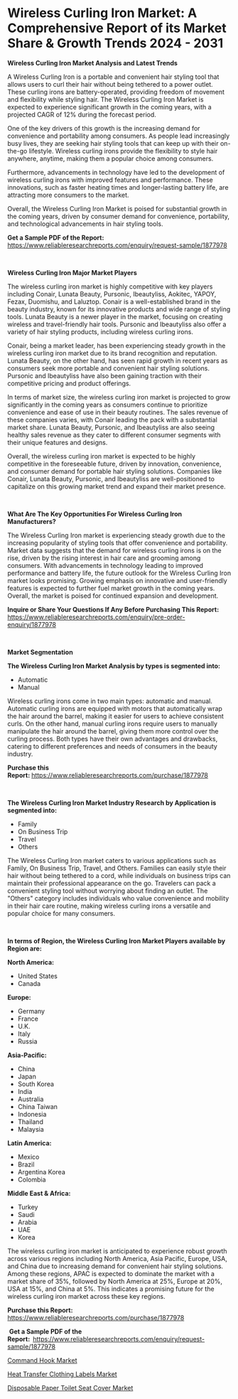 <p><h1>Wireless Curling Iron Market: A Comprehensive Report of its Market Share & Growth Trends 2024 - 2031</h1></p><p><strong>Wireless Curling Iron Market Analysis and Latest Trends</strong></p>
<p><p>A Wireless Curling Iron is a portable and convenient hair styling tool that allows users to curl their hair without being tethered to a power outlet. These curling irons are battery-operated, providing freedom of movement and flexibility while styling hair. The Wireless Curling Iron Market is expected to experience significant growth in the coming years, with a projected CAGR of 12% during the forecast period.</p><p>One of the key drivers of this growth is the increasing demand for convenience and portability among consumers. As people lead increasingly busy lives, they are seeking hair styling tools that can keep up with their on-the-go lifestyle. Wireless curling irons provide the flexibility to style hair anywhere, anytime, making them a popular choice among consumers.</p><p>Furthermore, advancements in technology have led to the development of wireless curling irons with improved features and performance. These innovations, such as faster heating times and longer-lasting battery life, are attracting more consumers to the market.</p><p>Overall, the Wireless Curling Iron Market is poised for substantial growth in the coming years, driven by consumer demand for convenience, portability, and technological advancements in hair styling tools.</p></p>
<p><strong>Get a Sample PDF of the Report:&nbsp;</strong> <a href="https://www.reliableresearchreports.com/enquiry/request-sample/1877978">https://www.reliableresearchreports.com/enquiry/request-sample/1877978</a></p>
<p>&nbsp;</p>
<p><strong>Wireless Curling Iron Major Market Players</strong></p>
<p><p>The wireless curling iron market is highly competitive with key players including Conair, Lunata Beauty, Pursonic, Ibeautyliss, Aokitec, YAPOY, Fezax, Duomishu, and Laluztop. Conair is a well-established brand in the beauty industry, known for its innovative products and wide range of styling tools. Lunata Beauty is a newer player in the market, focusing on creating wireless and travel-friendly hair tools. Pursonic and Ibeautyliss also offer a variety of hair styling products, including wireless curling irons.</p><p>Conair, being a market leader, has been experiencing steady growth in the wireless curling iron market due to its brand recognition and reputation. Lunata Beauty, on the other hand, has seen rapid growth in recent years as consumers seek more portable and convenient hair styling solutions. Pursonic and Ibeautyliss have also been gaining traction with their competitive pricing and product offerings.</p><p>In terms of market size, the wireless curling iron market is projected to grow significantly in the coming years as consumers continue to prioritize convenience and ease of use in their beauty routines. The sales revenue of these companies varies, with Conair leading the pack with a substantial market share. Lunata Beauty, Pursonic, and Ibeautyliss are also seeing healthy sales revenue as they cater to different consumer segments with their unique features and designs.</p><p>Overall, the wireless curling iron market is expected to be highly competitive in the foreseeable future, driven by innovation, convenience, and consumer demand for portable hair styling solutions. Companies like Conair, Lunata Beauty, Pursonic, and Ibeautyliss are well-positioned to capitalize on this growing market trend and expand their market presence.</p></p>
<p>&nbsp;</p>
<p><strong>What Are The Key Opportunities For Wireless Curling Iron Manufacturers?</strong></p>
<p><p>The Wireless Curling Iron market is experiencing steady growth due to the increasing popularity of styling tools that offer convenience and portability. Market data suggests that the demand for wireless curling irons is on the rise, driven by the rising interest in hair care and grooming among consumers. With advancements in technology leading to improved performance and battery life, the future outlook for the Wireless Curling Iron market looks promising. Growing emphasis on innovative and user-friendly features is expected to further fuel market growth in the coming years. Overall, the market is poised for continued expansion and development.</p></p>
<p><strong>Inquire or Share Your Questions If Any Before Purchasing This Report:</strong> <a href="https://www.reliableresearchreports.com/enquiry/pre-order-enquiry/1877978">https://www.reliableresearchreports.com/enquiry/pre-order-enquiry/1877978</a></p>
<p>&nbsp;</p>
<p><strong>Market Segmentation</strong></p>
<p><strong>The Wireless Curling Iron Market Analysis by types is segmented into:</strong></p>
<p><ul><li>Automatic</li><li>Manual</li></ul></p>
<p><p>Wireless curling irons come in two main types: automatic and manual. Automatic curling irons are equipped with motors that automatically wrap the hair around the barrel, making it easier for users to achieve consistent curls. On the other hand, manual curling irons require users to manually manipulate the hair around the barrel, giving them more control over the curling process. Both types have their own advantages and drawbacks, catering to different preferences and needs of consumers in the beauty industry.</p></p>
<p><strong>Purchase this Report:&nbsp;</strong><a href="https://www.reliableresearchreports.com/purchase/1877978">https://www.reliableresearchreports.com/purchase/1877978</a></p>
<p>&nbsp;</p>
<p><strong>The Wireless Curling Iron Market Industry Research by Application is segmented into:</strong></p>
<p><ul><li>Family</li><li>On Business Trip</li><li>Travel</li><li>Others</li></ul></p>
<p><p>The Wireless Curling Iron market caters to various applications such as Family, On Business Trip, Travel, and Others. Families can easily style their hair without being tethered to a cord, while individuals on business trips can maintain their professional appearance on the go. Travelers can pack a convenient styling tool without worrying about finding an outlet. The "Others" category includes individuals who value convenience and mobility in their hair care routine, making wireless curling irons a versatile and popular choice for many consumers.</p></p>
<p>&nbsp;</p>
<p><strong>In terms of Region, the Wireless Curling Iron Market Players available by Region are:</strong></p>
<p>
    <p> <strong> North America: </strong>
        <ul>
            <li>United States</li>
            <li>Canada</li>
        </ul>
        </p> 
    <p> <strong> Europe: </strong>
        <ul>
            <li>Germany</li>
            <li>France</li>
            <li>U.K.</li>
            <li>Italy</li>
            <li>Russia</li>
        </ul>
        </p> 
    <p> <strong> Asia-Pacific: </strong>
        <ul>
            <li>China</li>
            <li>Japan</li>
            <li>South Korea</li>
            <li>India</li>
            <li>Australia</li>
            <li>China Taiwan</li>
            <li>Indonesia</li>
            <li>Thailand</li>
            <li>Malaysia</li>
        </ul>
        </p> 
    <p> <strong> Latin America: </strong>
        <ul>
            <li>Mexico</li>
            <li>Brazil</li>
            <li>Argentina Korea</li>
            <li>Colombia</li>
        </ul>
        </p> 
    <p> <strong> Middle East & Africa: </strong>
        <ul>
            <li>Turkey</li>
            <li>Saudi</li>
            <li>Arabia</li>
            <li>UAE</li>
            <li>Korea</li>
        </ul>
    </p>
    </p>
<p><p>The wireless curling iron market is anticipated to experience robust growth across various regions including North America, Asia Pacific, Europe, USA, and China due to increasing demand for convenient hair styling solutions. Among these regions, APAC is expected to dominate the market with a market share of 35%, followed by North America at 25%, Europe at 20%, USA at 15%, and China at 5%. This indicates a promising future for the wireless curling iron market across these key regions.</p></p>
<p><strong>Purchase this Report: </strong><a href="https://www.reliableresearchreports.com/purchase/1877978">https://www.reliableresearchreports.com/purchase/1877978</a></p>
<p>&nbsp;<strong>Get a Sample PDF of the Report:&nbsp;&nbsp;</strong><a href="https://www.reliableresearchreports.com/enquiry/request-sample/1877978">https://www.reliableresearchreports.com/enquiry/request-sample/1877978</a></p>
<p><strong></strong></p>
<p><p><a href="https://github.com/gamblestampleyjenny50m5sl6/Market-Research-Report-List-1/blob/main/command-hook-market.md">Command Hook Market</a></p><p><a href="https://github.com/nicholepatriciadoylenwnrjr0/Market-Research-Report-List-1/blob/main/heat-transfer-clothing-labels-market.md">Heat Transfer Clothing Labels Market</a></p><p><a href="https://github.com/wwwkeltoum/Market-Research-Report-List-2/blob/main/disposable-paper-toilet-seat-cover-market.md">Disposable Paper Toilet Seat Cover Market</a></p></p>